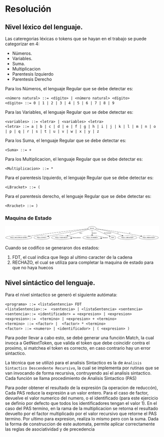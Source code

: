# Resolución

## Nivel léxico del lenguaje.

Las cateregorias léxicas o tokens que se hayan en el trabajo se puede categorizar en 4:

- Números.
- Variables.
- Suma.
- Multiplicacion
- Parentesis Izquierdo
- Parentesis Derecho

Para los Números, el lenguaje Regular que se debe detectar es:
```
<número natural> ::= <dígito> | <número natural> <dígito>
<dígito> ::= 0 | 1 | 2 | 3 | 4 | 5 | 6 | 7 | 8 | 9
```
Para las Variables, el lenguaje Regular que se debe detectar es:
```
<variables> ::= <letra> | <variables> <letra>
<letra> ::= a | b | c | d | e | f | g | h | i | j | k | l | m | n | o | p | q | r | s | t | u | v | w | x | y | z
```
Para los Suma, el lenguaje Regular que se debe detectar es:
```
<Suma> ::= +
```
Para los Multiplicacion, el lenguaje Regular que se debe detectar es:
```
<Multiplicacion> ::= *
```
Para el parentesis Izquierdo, el lenguaje Regular que se debe detectar es:
```
<LBracket> ::= (
```
Para el parentesis derecho, el lenguaje Regular que se debe detectar es:
```
<Rracket> ::= )
```
### Maquina de Estado
![NivelLexico](./img/nivellexico.gv.svg)

Cuando se codifico se generaron dos estados:
1. FDT, el cual indica que llego al ultimo caracter de la cadena
2. RECHAZO, el cual se utiliza para completar la maquina de estado para que no haya huecos


## Nivel sintáctico del lenguaje.

Para el nivel sintactico se generó el siguiente autómata:
```
<programa> ::= <listaSentencia> FDT
<listaSentencia>::=  <sentencia> | <listaSentencia> <sentencia>
<sentencia>::= <identificador> = <expresion> | <expresion>
<expresion>::=  <termino> | <expresion> + <termino>
<termino> ::= <factor> |  <factor> * <termino>
<factor> ::= <numero> | <identificador> | ( <expresion> )
```

Para poder llevar a cabo esto, se debé generar una función Match, la cual invoca a GetNextToken, que valida el token que debe coincidir contra el proximo, si matchea el token es correcto, en caso contrario hay un error sintactico.

La técnica que se utilizó para el analisis Sintactico es la de `Analisis Sintactico Descendente Recursivo`, la cual se implementa por rutinas que se van invocando de forma recursiva, contruyendo así el analisis sintactico. Cada función se llama procedimiento de Analisis Sintactico (PAS)

Para poder obtener el resultado de la expresión (la operacion de reduccón), Cada PAS reduce la expresión a un valor entero. Para el caso de factor, devuelve el valor numerico del numero, o el identificado (para este ejercicio se definio por defecto que todos los identificadores tengan el valor 1). En el caso del PAS termino, en la rama de la multiplicacion se retorna el resultado devuelto por el factor multiplicado por el valor recursivo que retorne el PAS termino. Por ultimo para expresion, realiza lo mismo pero con la suma. Dada la forma de construccion de este automata, permite aplicar correctamente las reglas de asociatividad y de precedencia
